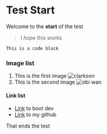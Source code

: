 # Test Start

Welcome to the **start** of the test

> I *hope* this works

```
This is a code block
```

### Image list

1. This is the first image ![clarkson](https://imgur.com/kJ9BLCa)
2. This is the second image ![obi wan](https://i.imgur.com/fJRm4Vk.jpeg)

#### Link list

* [Link](https://www.boot.dev) to boot dev
* [Link](https://github.com/Alexander-Plunkett) to my github

That ends the test